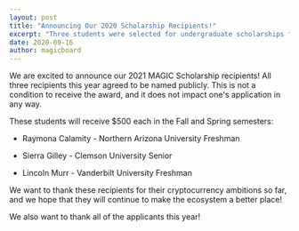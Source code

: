 ```yaml
---
layout: post
title: "Announcing Our 2020 Scholarship Recipients!"
excerpt: "Three students were selected for undergraduate scholarships for the 2020-2021 school year."
date: 2020-09-16
author: magicboard
---
```


We are excited to announce our 2021 MAGIC Scholarship recipients! All three recipients this year agreed to be named publicly. This is not a condition to receive the award, and it does not impact one's application in any way.

These students will receive $500 each in the Fall and Spring semesters:

* Raymona Calamity - Northern Arizona University Freshman

* Sierra Gilley - Clemson University Senior

* Lincoln Murr - Vanderbilt University Freshman

We want to thank these recipients for their cryptocurrency ambitions so far, and we hope that they will continue to make the ecosystem a better place!

We also want to thank all of the applicants this year!
